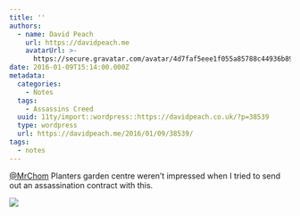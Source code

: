 ```yaml
---
title: ''
authors:
  - name: David Peach
    url: https://davidpeach.me
    avatarUrl: >-
      https://secure.gravatar.com/avatar/4d7faf5eee1f055a85788c44936b8995eaab6dfb004e7854ec747ccb272e91ee?s=96&d=mm&r=g
date: 2016-01-09T15:14:00.000Z
metadata:
  categories:
    - Notes
  tags:
    - Assassins Creed
  uuid: 11ty/import::wordpress::https://davidpeach.co.uk/?p=38539
  type: wordpress
  url: https://davidpeach.me/2016/01/09/38539/
tags:
  - notes
---
```

[@MrChom](https://twitter.com/MrChom) Planters garden centre weren’t impressed when I tried to send out an assassination contract with this.

[![](/assets/Big-bird-box-J7FFWVaKvME0.jpg)](/assets/Big-bird-box-J7FFWVaKvME0.jpg)